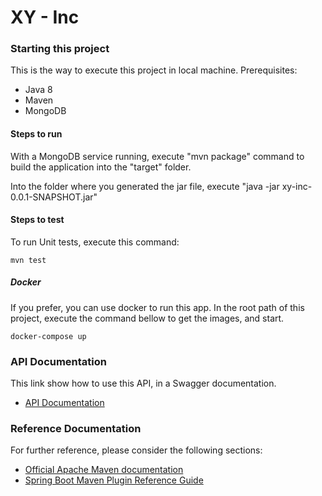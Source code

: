 # XY - Inc

### Starting this project
This is the way to execute this project in local machine. Prerequisites:

* Java 8
* Maven
* MongoDB   

#### Steps to run

With a MongoDB service running, execute "mvn package" command to build the application into the "target" folder.

Into the folder where you generated the jar file, execute "java -jar xy-inc-0.0.1-SNAPSHOT.jar"


#### Steps to test

To run Unit tests, execute this command:

    mvn test

##### Docker

If you prefer, you can use docker to run this app. In the root path of this project, execute the command bellow to get the images, and start. 

    docker-compose up
   
### API Documentation
This link show how to use this API, in a Swagger documentation.  

* [API Documentation](http://localhost:8080/xy-inc/swagger-ui.html)

### Reference Documentation
For further reference, please consider the following sections:

* [Official Apache Maven documentation](https://maven.apache.org/guides/index.html)
* [Spring Boot Maven Plugin Reference Guide](https://docs.spring.io/spring-boot/docs/2.2.6.RELEASE/maven-plugin/)
